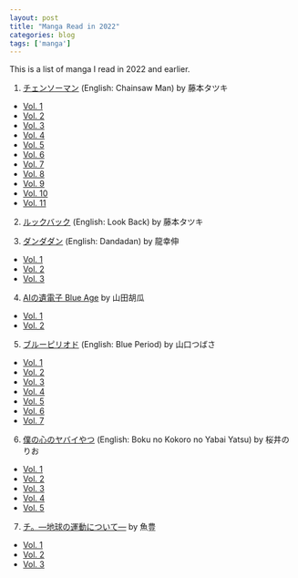 ```yaml
---
layout: post
title: "Manga Read in 2022"
categories: blog
tags: ['manga']
---
```


This is a list of manga I read in 2022 and earlier.

1. [チェンソーマン](https://amzn.to/3f6O4JP) (English: Chainsaw Man) by 藤本タツキ
  - [Vol. 1](https://amzn.to/3f6O4JP)
  - [Vol. 2](https://amzn.to/3nawBV4)
  - [Vol. 3](https://amzn.to/3tbsuMl)
  - [Vol. 4](https://amzn.to/3GfoAWK)
  - [Vol. 5](https://amzn.to/3Gg578c)
  - [Vol. 6](https://amzn.to/3Fa6yUu)
  - [Vol. 7](https://amzn.to/3F4Pnn6)
  - [Vol. 8](https://amzn.to/3q9MiOj)
  - [Vol. 9](https://amzn.to/3GbA9hF)
  - [Vol. 10](https://amzn.to/3tbsADH)
  - [Vol. 11](https://amzn.to/34BGYeo)

2. [ルックバック](https://amzn.to/33jD88R) (English: Look Back) by 藤本タツキ

3. [ダンダダン](https://amzn.to/3tbu2pD) (English: Dandadan) by 龍幸伸
  - [Vol. 1](https://amzn.to/3tbu2pD)
  - [Vol. 2](https://amzn.to/3f4HpQj)
  - [Vol. 3](https://amzn.to/3FaPQUI)

4. [AIの遺電子 Blue Age](https://amzn.to/3ncOkeS) by 山田胡瓜
  - [Vol. 1](https://amzn.to/3ncOkeS)
  - [Vol. 2](https://amzn.to/3K7i9HF)

5. [ブルーピリオド](https://amzn.to/3qZGu9y) (English: Blue Period) by 山口つばさ
  - [Vol. 1](https://amzn.to/3qZGu9y)
  - [Vol. 2](https://amzn.to/3K6waFs)
  - [Vol. 3](https://amzn.to/3HOVUUN)
  - [Vol. 4](https://amzn.to/3HPIA2p)
  - [Vol. 5](https://amzn.to/3r2JYYL)
  - [Vol. 6](https://amzn.to/3HJzeVK)
  - [Vol. 7](https://amzn.to/3tryDo7)

6. [僕の心のヤバイやつ](https://amzn.to/3GdSeLM) (English: Boku no Kokoro no Yabai Yatsu) by 桜井のりお
  - [Vol. 1](https://amzn.to/3GdSeLM)
  - [Vol. 2](https://amzn.to/3tjVD86)
  - [Vol. 3](https://amzn.to/3naFD4E)
  - [Vol. 4](https://amzn.to/3tggZDs)
  - [Vol. 5](https://amzn.to/3HUWnVD)

7. [チ。―地球の運動について―](https://amzn.to/34Atm34) by 魚豊
  - [Vol. 1](https://amzn.to/34Atm34)
  - [Vol. 2](https://amzn.to/3r5sCua)
  - [Vol. 3](https://amzn.to/3trD3eH)